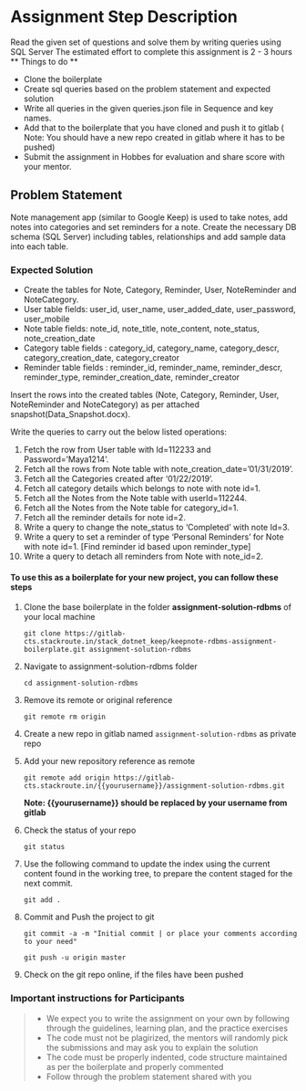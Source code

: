 # Assignment Step Description

Read the given set of questions and solve them by writing queries using SQL Server
The estimated effort to complete this assignment is 2 - 3 hours
** Things to do **
* Clone the boilerplate
* Create sql queries based on the problem statement and expected solution
* Write all queries in the given queries.json file in Sequence and key names.
* Add that to the boilerplate that you have cloned and push it to gitlab 
  ( Note: You should have a new repo created in gitlab where it has to be pushed)
* Submit the assignment in Hobbes for evaluation and share score with your mentor.

## Problem Statement
Note management app (similar to Google Keep) is used to take notes, add notes into categories and set reminders for a note. Create the necessary DB schema (SQL Server) including tables, relationships and add sample data into each table.

### Expected Solution
* Create the tables for Note, Category, Reminder, User, NoteReminder and NoteCategory.
* User table fields: user_id, user_name, user_added_date, user_password, user_mobile
* Note table fields: note_id, note_title, note_content, note_status, note_creation_date
* Category table fields : category_id, category_name, category_descr, category_creation_date, category_creator
* Reminder table fields : reminder_id, reminder_name, reminder_descr, reminder_type, reminder_creation_date, reminder_creator

Insert the rows into the created tables (Note, Category, Reminder, User, NoteReminder and NoteCategory) as per attached snapshot(Data_Snapshot.docx).

Write the queries to carry out the below listed operations:

1.	Fetch the row from User table with Id=112233 and Password=’Maya1214’.
2.	Fetch all the rows from Note table with note_creation_date=’01/31/2019’.
3.	Fetch all the Categories created after ‘01/22/2019’.
4.	Fetch all category details which belongs to note with note id=1.
5.	Fetch all the Notes from the Note table with userId=112244.
6.	Fetch all the Notes from the Note table for category_id=1.
7.	Fetch all the reminder details for note id=2.
8.	Write a query to change the note_status to ‘Completed’ with note Id=3.
9.	Write a query to set a reminder of type ‘Personal Reminders’ for Note with note id=1. [Find reminder id based upon reminder_type]
10.	Write a query to detach all reminders from Note with note_id=2.

#### To use this as a boilerplate for your new project, you can follow these steps

1. Clone the base boilerplate in the folder **assignment-solution-rdbms** of your local machine
     
    `git clone https://gitlab-cts.stackroute.in/stack_dotnet_keep/keepnote-rdbms-assignment-boilerplate.git assignment-solution-rdbms`

2. Navigate to assignment-solution-rdbms folder

    `cd assignment-solution-rdbms`

3. Remove its remote or original reference

     `git remote rm origin`

4. Create a new repo in gitlab named `assignment-solution-rdbms` as private repo

5. Add your new repository reference as remote

     `git remote add origin https://gitlab-cts.stackroute.in/{{yourusername}}/assignment-solution-rdbms.git`

     **Note: {{yourusername}} should be replaced by your username from gitlab**

56. Check the status of your repo 
     
     `git status`

7. Use the following command to update the index using the current content found in the working tree, to prepare the content staged for the next commit.

     `git add .`
 
8. Commit and Push the project to git

     `git commit -a -m "Initial commit | or place your comments according to your need"`

     `git push -u origin master`

9. Check on the git repo online, if the files have been pushed

### Important instructions for Participants
> - We expect you to write the assignment on your own by following through the guidelines, learning plan, and the practice exercises
> - The code must not be plagirized, the mentors will randomly pick the submissions and may ask you to explain the solution
> - The code must be properly indented, code structure maintained as per the boilerplate and properly commented
> - Follow through the problem statement shared with you
